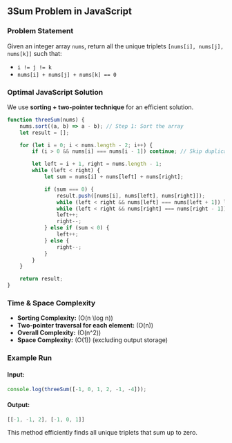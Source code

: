 ## **3Sum Problem in JavaScript**

### **Problem Statement**
Given an integer array `nums`, return all the unique triplets `[nums[i], nums[j], nums[k]]` such that:
- `i != j != k`
- `nums[i] + nums[j] + nums[k] == 0`

### **Optimal JavaScript Solution**
We use **sorting + two-pointer technique** for an efficient solution.

```javascript
function threeSum(nums) {
    nums.sort((a, b) => a - b); // Step 1: Sort the array
    let result = [];

    for (let i = 0; i < nums.length - 2; i++) {
        if (i > 0 && nums[i] === nums[i - 1]) continue; // Skip duplicates for 'i'

        let left = i + 1, right = nums.length - 1;
        while (left < right) {
            let sum = nums[i] + nums[left] + nums[right];

            if (sum === 0) {
                result.push([nums[i], nums[left], nums[right]]);
                while (left < right && nums[left] === nums[left + 1]) left++; // Skip duplicates for 'left'
                while (left < right && nums[right] === nums[right - 1]) right--; // Skip duplicates for 'right'
                left++;
                right--;
            } else if (sum < 0) {
                left++;
            } else {
                right--;
            }
        }
    }

    return result;
}
```

### **Time & Space Complexity**
- **Sorting Complexity:** \(O(n \log n)\)
- **Two-pointer traversal for each element:** \(O(n)\)
- **Overall Complexity:** \(O(n^2)\)
- **Space Complexity:** \(O(1)\) (excluding output storage)

### **Example Run**
#### **Input:**
```javascript
console.log(threeSum([-1, 0, 1, 2, -1, -4]));
```
#### **Output:**
```javascript
[[-1, -1, 2], [-1, 0, 1]]
```

This method efficiently finds all unique triplets that sum up to zero.
